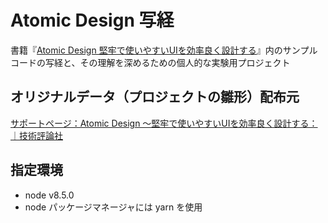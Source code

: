 # Atomic Design 写経

書籍『[Atomic Design 堅牢で使いやすいUIを効率良く設計する](http://gihyo.jp/book/2018/978-4-7741-9705-0)』内のサンプルコードの写経と、その理解を深めるための個人的な実験用プロジェクト


## オリジナルデータ（プロジェクトの雛形）配布元

[サポートページ：Atomic Design ～堅牢で使いやすいUIを効率良く設計する：｜技術評論社](http://gihyo.jp/book/2018/978-4-7741-9705-0/support)


## 指定環境

* node v8.5.0
* node パッケージマネージャには yarn を使用
